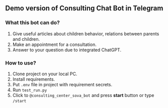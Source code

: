## Demo version of Consulting Chat Bot in Telegram

### What this bot can do?

1) Give useful articles about children behavior, relations between parents and children.
2) Make an appointment for a consultation.
3) Answer to your question due to integrated ChatGPT.

### How to use?

1) Clone project on your local PC.
2) Install requirements.
3) Put `.env` file in project with requirement secrets.
4) Run `test_run.py`
5) Click to `@consulting_center_sova_bot` and press **start** button or type `/start`